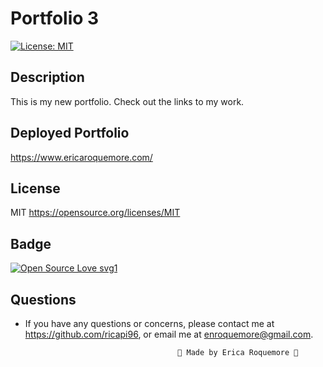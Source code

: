 # Portfolio 3

[![License: MIT](https://img.shields.io/badge/License-MIT-yellow.svg)](https://opensource.org/licenses/MIT)

## Description

This is my new portfolio. Check out the links to my work.


## Deployed Portfolio

https://www.ericaroquemore.com/


## License

MIT
https://opensource.org/licenses/MIT


## Badge

[![Open Source Love svg1](https://badges.frapsoft.com/os/v1/open-source.svg?v=103)](https://github.com/ellerbrock/open-source-badges/)


## Questions

* If you have any questions or concerns, please contact me at https://github.com/ricapi96, or email me at enroquemore@gmail.com.


                                        💙 Made by Erica Roquemore 💙
